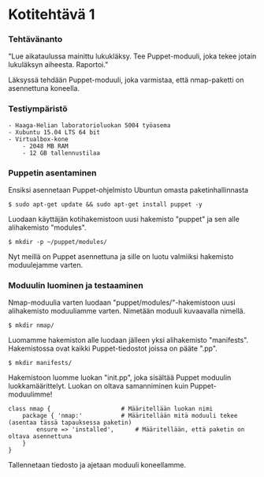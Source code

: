 # Kotitehtävä 1
### Tehtävänanto

"Lue aikataulussa mainittu lukukläksy. Tee Puppet-moduuli, joka tekee jotain lukuläksyn aiheesta. Raportoi."

Läksyssä tehdään Puppet-moduuli, joka varmistaa, että nmap-paketti on asennettuna koneella.


### Testiympäristö

	- Haaga-Helian laboratorioluokan 5004 työasema
	- Xubuntu 15.04 LTS 64 bit
	- Virtualbox-kone
		- 2048 MB RAM
		- 12 GB tallennustilaa

### Puppetin asentaminen

Ensiksi asennetaan Puppet-ohjelmisto Ubuntun omasta paketinhallinnasta

	$ sudo apt-get update && sudo apt-get install puppet -y

Luodaan käyttäjän kotihakemistoon uusi hakemisto "puppet" ja sen alle alihakemisto "modules".

	$ mkdir -p ~/puppet/modules/

Nyt meillä on Puppet asennettuna ja sille on luotu valmiiksi hakemisto moduulejamme varten.


### Moduulin luominen ja testaaminen

Nmap-moduulia varten luodaan "puppet/modules/"-hakemistoon uusi alihakemisto moduuliamme varten. Nimetään moduuli kuvaavalla nimellä.

	$ mkdir nmap/

Luomamme hakemiston alle luodaan jälleen yksi alihakemisto "manifests". Hakemistossa ovat kaikki Puppet-tiedostot joissa on pääte ".pp".

	$ mkdir manifests/

Hakemistoon luomme luokan "init.pp", joka sisältää Puppet moduulin luokkamäärittelyt. Luokan on oltava samanniminen kuin Puppet-moduulimme!

	
	
	class nmap {					# Määritellään luokan nimi
		package { 'nmap:'			# Määritellään mitä moduuli tekee (asentaa tässä tapauksessa paketin)
			ensure => 'installed',		# Määritellään, että paketin on oltava asennettuna
		}
	}

Tallennetaan tiedosto ja ajetaan moduuli koneellamme.
